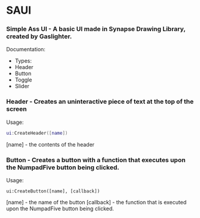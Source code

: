 # SAUI
### Simple Ass UI - A basic UI made in Synapse Drawing Library, created by Gaslighter.

Documentation:
- Types:
 - Header
 - Button
 - Toggle
 - Slider

### Header - Creates an uninteractive piece of text at the top of the screen
Usage:
```lua
ui:CreateHeader([name])
```
[name] - the contents of the header

### Button - Creates a button with a function that executes upon the NumpadFive button being clicked.
Usage:
```
ui:CreateButton([name], [callback])
```
[name] - the name of the button
[callback] - the function that is executed upon the NumpadFive button being clicked.


